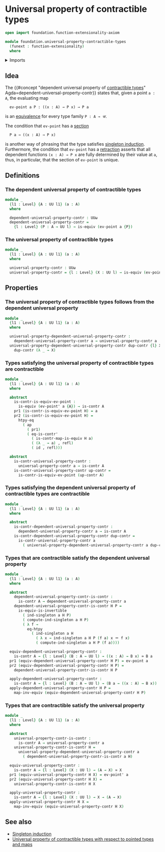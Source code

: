 # Universal property of contractible types

```agda
open import foundation.function-extensionality-axiom

module foundation.universal-property-contractible-types
  (funext : function-extensionality)
  where
```

<details><summary>Imports</summary>

```agda
open import foundation.action-on-identifications-functions
open import foundation.dependent-pair-types
open import foundation.function-extensionality funext
open import foundation.singleton-induction
open import foundation.universe-levels

open import foundation-core.contractible-maps
open import foundation-core.contractible-types
open import foundation-core.equivalences
open import foundation-core.function-types
open import foundation-core.identity-types
```

</details>

## Idea

The
{{#concept "dependent universal property of [contractible types](foundation-core.contractible-types.md)" Agda=dependent-universal-property-contr}}
states that, given a point `a : A`, the evaluating map

```text
  ev-point a P : ((x : A) → P x) → P a
```

is an [equivalence](foundation-core.equivalences.md) for every type family
`P : A → 𝒰`.

The condition that `ev-point` has a [section](foundation-core.sections.md)

```text
  P a → ((x : A) → P x)
```

is another way of phrasing that the type satisfies
[singleton induction](foundation.singleton-induction.md). Furthermore, the
condition that `ev-point` has a [retraction](foundation-core.retractions.md)
asserts that all dependent functions `(x : A) → P x` are fully determined by
their value at `a`, thus, in particular, that the section of `ev-point` is
unique.

## Definitions

### The dependent universal property of contractible types

```agda
module _
  {l1 : Level} {A : UU l1} (a : A)
  where

  dependent-universal-property-contr : UUω
  dependent-universal-property-contr =
    {l : Level} (P : A → UU l) → is-equiv (ev-point a {P})
```

### The universal property of contractible types

```agda
module _
  {l1 : Level} {A : UU l1} (a : A)
  where

  universal-property-contr : UUω
  universal-property-contr = {l : Level} (X : UU l) → is-equiv (ev-point' a {X})
```

## Properties

### The universal property of contractible types follows from the dependent universal property

```agda
module _
  {l1 : Level} {A : UU l1} (a : A)
  where

  universal-property-dependent-universal-property-contr :
    dependent-universal-property-contr a → universal-property-contr a
  universal-property-dependent-universal-property-contr dup-contr {l} X =
    dup-contr (λ _ → X)
```

### Types satisfying the universal property of contractible types are contractible

```agda
module _
  {l1 : Level} {A : UU l1} (a : A)
  where

  abstract
    is-contr-is-equiv-ev-point :
      is-equiv (ev-point' a {A}) → is-contr A
    pr1 (is-contr-is-equiv-ev-point H) = a
    pr2 (is-contr-is-equiv-ev-point H) =
      htpy-eq
        ( ap
          ( pr1)
          ( eq-is-contr'
            ( is-contr-map-is-equiv H a)
            ( (λ _ → a) , refl)
            ( id , refl)))

  abstract
    is-contr-universal-property-contr :
      universal-property-contr a → is-contr A
    is-contr-universal-property-contr up-contr =
      is-contr-is-equiv-ev-point (up-contr A)
```

### Types satisfying the dependent universal property of contractible types are contractible

```agda
module _
  {l1 : Level} {A : UU l1} (a : A)
  where

  abstract
    is-contr-dependent-universal-property-contr :
      dependent-universal-property-contr a → is-contr A
    is-contr-dependent-universal-property-contr dup-contr =
      is-contr-universal-property-contr a
        ( universal-property-dependent-universal-property-contr a dup-contr)
```

### Types that are contractible satisfy the dependent universal property

```agda
module _
  {l1 : Level} {A : UU l1} (a : A)
  where

  abstract
    dependent-universal-property-contr-is-contr :
      is-contr A → dependent-universal-property-contr a
    dependent-universal-property-contr-is-contr H P =
      is-equiv-is-invertible
        ( ind-singleton a H P)
        ( compute-ind-singleton a H P)
        ( λ f →
          eq-htpy
            ( ind-singleton a H
              ( λ x → ind-singleton a H P (f a) x ＝ f x)
              ( compute-ind-singleton a H P (f a))))

  equiv-dependent-universal-property-contr :
    is-contr A → {l : Level} (B : A → UU l) → ((x : A) → B x) ≃ B a
  pr1 (equiv-dependent-universal-property-contr H P) = ev-point a
  pr2 (equiv-dependent-universal-property-contr H P) =
    dependent-universal-property-contr-is-contr H P

  apply-dependent-universal-property-contr :
    is-contr A → {l : Level} (B : A → UU l) → (B a → ((x : A) → B x))
  apply-dependent-universal-property-contr H P =
    map-inv-equiv (equiv-dependent-universal-property-contr H P)
```

### Types that are contractible satisfy the universal property

```agda
module _
  {l1 : Level} {A : UU l1} (a : A)
  where

  abstract
    universal-property-contr-is-contr :
      is-contr A → universal-property-contr a
    universal-property-contr-is-contr H =
      universal-property-dependent-universal-property-contr a
        ( dependent-universal-property-contr-is-contr a H)

  equiv-universal-property-contr :
    is-contr A → {l : Level} (X : UU l) → (A → X) ≃ X
  pr1 (equiv-universal-property-contr H X) = ev-point' a
  pr2 (equiv-universal-property-contr H X) =
    universal-property-contr-is-contr H X

  apply-universal-property-contr :
    is-contr A → {l : Level} (X : UU l) → X → (A → X)
  apply-universal-property-contr H X =
    map-inv-equiv (equiv-universal-property-contr H X)
```

## See also

- [Singleton induction](foundation.singleton-induction.md)
- [Universal property of contractible types with respect to pointed types and maps](structured-types.pointed-universal-property-contractible-types.md)
